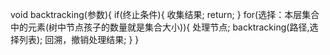 
void backtracking(参数){
    if(终止条件){
        收集结果;
        return;
    }
    for(选择：本层集合中的元素(树中节点孩子的数量就是集合大小)){
        处理节点;
        backtracking(路径,选择列表);
        回溯，撤销处理结果;
    }
}

